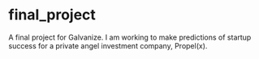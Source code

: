 # final_project
A final project for Galvanize. I am working to make predictions of startup success for a private angel investment company, Propel(x).
